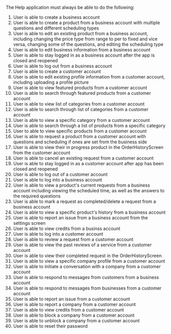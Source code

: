 The Help application must always be able to do the following:

1. User is able to create a business account
2. User is able to create a product from a business account with multiple questions and different
scheduling types
3. User is able to edit an existing product from a business account, including changing the price type from range to per to fixed and vice versa, changing some of the questions, and editing the scheduling type
4. User is able to edit business information from a business account
5. User is able to stay logged in as a business account after the app is closed and reopened
6. User is able to log out from a business account
7. User is able to create a customer account
8. User is able to edit existing profile information from a customer account, including uploading a profile picture
9. User is able to view featured products from a customer account
10. User is able to search through featured products from a customer account
11. User is able to view list of categories from a customer account
12. User is able to search through list of categories from a customer account
13. User is able to view a specific category from a customer account
14. User is able to search through a list of products from a specific category
15. User to able to view specific products from a customer account
16. User is able to request a product from a customer account with questions and scheduling if ones are set from the business side
17. User is able to view their in progress product in the OrderHistoryScreen from the customer account
18. User is able to cancel an existing request from a customer account
19. User is able to stay logged in as a customer account after app has been closed and reopened
20. User is able to log out of a customer account
21. User is able to log into a business account
22. User is able to view a product's current requests from a business account including viewing the scheduled time,
as well as the answers to the required questions
23. User is able to mark a request as completed/delete a request from a business account
24. User is able to view a specific product's history from a business account
25. User is able to report an issue from a business account from the settings screen
26. User is able to view credits from a businss account
27. User is able to log into a customer account
28. User is able to review a request from a customer account
29. User is able to view the past reviews of a service from a customer account
30. User is able to view their completed request in the OrderHistoryScreen
31. User is able to view a specific company profile from a customer account
32. User is able to initiate a conversation with a company from a customer account
33. User is able to respond to messages from customers from a business account
34. User is able to respond to messages from businesses from a customer account
35. User is able to report an issue from a customer account
36. User is able to report a company from a customer account
37. User is able to view credits from a customer account
38. User is able to block a company from a customer account
39. User is able to unblock a company from a customer account
40. User is able to reset their password


